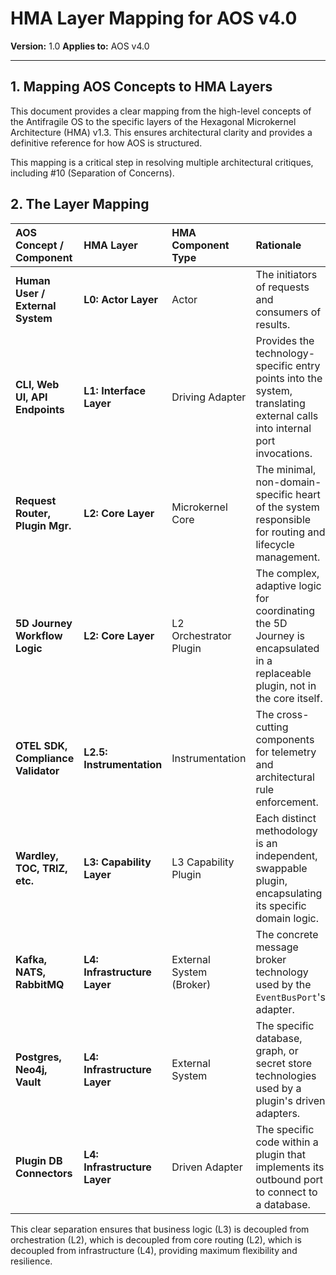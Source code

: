 # HMA Layer Mapping for AOS v4.0

**Version:** 1.0
**Applies to:** AOS v4.0

---

## 1. Mapping AOS Concepts to HMA Layers

This document provides a clear mapping from the high-level concepts of the Antifragile OS to the specific layers of the Hexagonal Microkernel Architecture (HMA) v1.3. This ensures architectural clarity and provides a definitive reference for how AOS is structured.

This mapping is a critical step in resolving multiple architectural critiques, including #10 (Separation of Concerns).

## 2. The Layer Mapping

| AOS Concept / Component | HMA Layer | HMA Component Type | Rationale |
| :--- | :--- | :--- | :--- |
| **Human User / External System** | **L0: Actor Layer** | Actor | The initiators of requests and consumers of results. |
| **CLI, Web UI, API Endpoints** | **L1: Interface Layer** | Driving Adapter | Provides the technology-specific entry points into the system, translating external calls into internal port invocations. |
| **Request Router, Plugin Mgr.** | **L2: Core Layer** | Microkernel Core | The minimal, non-domain-specific heart of the system responsible for routing and lifecycle management. |
| **5D Journey Workflow Logic** | **L2: Core Layer** | L2 Orchestrator Plugin | The complex, adaptive logic for coordinating the 5D Journey is encapsulated in a replaceable plugin, not in the core itself. |
| **OTEL SDK, Compliance Validator** | **L2.5: Instrumentation** | Instrumentation | The cross-cutting components for telemetry and architectural rule enforcement. |
| **Wardley, TOC, TRIZ, etc.** | **L3: Capability Layer** | L3 Capability Plugin | Each distinct methodology is an independent, swappable plugin, encapsulating its specific domain logic. |
| **Kafka, NATS, RabbitMQ** | **L4: Infrastructure Layer** | External System (Broker) | The concrete message broker technology used by the `EventBusPort`'s adapter. |
| **Postgres, Neo4j, Vault** | **L4: Infrastructure Layer**| External System | The specific database, graph, or secret store technologies used by a plugin's driven adapters. |
| **Plugin DB Connectors**| **L4: Infrastructure Layer**| Driven Adapter | The specific code within a plugin that implements its outbound port to connect to a database. |

This clear separation ensures that business logic (L3) is decoupled from orchestration (L2), which is decoupled from core routing (L2), which is decoupled from infrastructure (L4), providing maximum flexibility and resilience. 